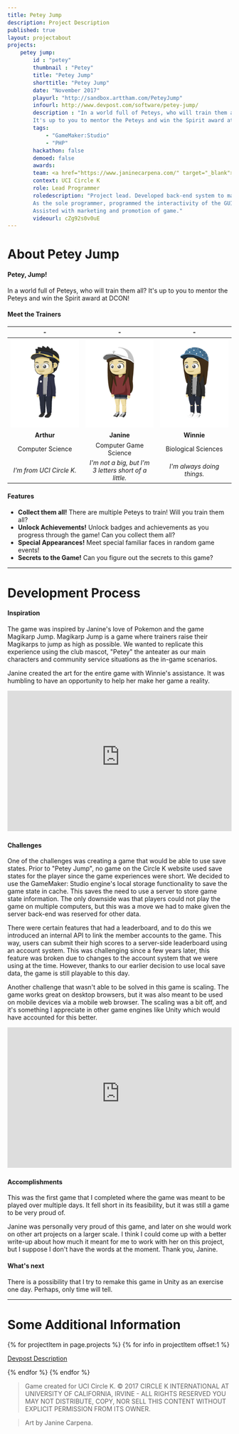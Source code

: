 ```yaml
---
title: Petey Jump
description: Project Description
published: true
layout: projectabout
projects:
    petey jump:
        id : "petey"
        thumbnail : "Petey"
        title: "Petey Jump"
        shorttitle: "Petey Jump"
        date: "November 2017"
        playurl: "http://sandbox.arttham.com/PeteyJump"
        infourl: http://www.devpost.com/software/petey-jump/
        description : "In a world full of Peteys, who will train them all?
        It's up to you to mentor the Peteys and win the Spirit award at DCON!"
        tags:
            - "GameMaker:Studio"
            - "PHP"
        hackathon: false
        demoed: false
        awards:
        team: <a href="https://www.janinecarpena.com/" target="_blank">Janine Carpena</a>, <a href="https://www.linkedin.com/in/winnie-lam-138118164/">Winnie Lam</a>
        context: UCI Circle K
        role: Lead Programmer
        roledescription: "Project lead. Developed back-end system to manage save states and leveling system.
        As the sole programmer, programmed the interactivity of the GUI as designed by the two artists on the team.
        Assisted with marketing and promotion of game."
        videourl: cZg92s0v0uE
---
```


# About Petey Jump

#### Petey, Jump!
In a world full of Peteys, who will train them all? It's up to you to mentor the Peteys and win the Spirit award at DCON!

#### Meet the Trainers

| - | - | - |
|:---:|:---:|:---:|
| ![PeteyArthur](/img/peteyArthur.png) | ![PeteyJanine](/img/peteyJanine.png) | ![PeteyArthur](/img/peteyWinnie.png) | 
| **Arthur** | **Janine** | **Winnie** |
| Computer Science | Computer Game Science | Biological Sciences |
| *I'm from UCI Circle K.* | *I'm not a big, but I'm<br>3 letters short of a little.* | *I'm always doing things.* |

#### Features
- **Collect them all!** There are multiple Peteys to train! Will you train them all?
- **Unlock Achievements!** Unlock badges and achievements as you progress through the game! Can you collect them all?
- **Special Appearances!** Meet special familiar faces in random game events!
- **Secrets to the Game!** Can you figure out the secrets to this game?

---
# Development Process

#### Inspiration
The game was inspired by Janine's love of Pokemon and the game Magikarp Jump. Magikarp Jump is a game where trainers
raise their Magikarps to jump as high as possible. We wanted to replicate this experience using the club mascot, 
"Petey" the anteater as our main characters and community service situations as the in-game scenarios.

Janine created the art for the entire game with Winnie's assistance. It was humbling to have an opportunity to help 
her make her game a reality.

<iframe width="100%" height="315" src="https://www.youtube-nocookie.com/embed/1tId62YbfCw" title="YouTube video player"
 frameborder="0" allow="accelerometer; autoplay; clipboard-write; encrypted-media; gyroscope; picture-in-picture" allowfullscreen></iframe>

#### Challenges
One of the challenges was creating a game that would be able to use save states. Prior to "Petey Jump", no game on the
Circle K website used save states for the player since the game experiences were short. We decided to use the GameMaker: Studio
engine's local storage functionality to save the game state in cache. This saves the need to use a server to store game state
information. The only downside was that players could not play the game on multiple computers, but this was a move we had
to make given the server back-end was reserved for other data. 

There were certain features that had a leaderboard, and to do this we introduced an internal API to link the member accounts 
to the game. This way, users can submit their high scores to a server-side leaderboard using an account system. This was challenging
since a few years later, this feature was broken due to changes to the account system that we were using at the time. However,
thanks to our earlier decision to use local save data, the game is still playable to this day.

Another challenge that wasn't able to be solved in this game is scaling. The game works great on desktop browsers, but it 
was also meant to be used on mobile devices via a mobile web browser. The scaling was a bit off, and it's something I appreciate in
other game engines like Unity which would have accounted for this better.

<iframe width="100%" height="315" src="https://www.youtube-nocookie.com/embed/rV7tJ4qKep8" title="YouTube video player" 
frameborder="0" allow="accelerometer; autoplay; clipboard-write; encrypted-media; gyroscope; picture-in-picture" allowfullscreen></iframe>

#### Accomplishments
This was the first game that I completed where the game was meant to be played over multiple days. It fell short in its
feasibility, but it was still a game to be very proud of. 

Janine was personally very proud of this game, and later on she would work on other art projects on a larger scale. I think
I could come up with a better write-up about how much it meant for me to work with her on this project, but I suppose I 
don't have the words at the moment. Thank you, Janine.

#### What's next
There is a possibility that I try to remake this game in Unity as an exercise one day. Perhaps, only time will tell.

---

# Some Additional Information

{% for projectItem in page.projects %}
{% for info in projectItem offset:1 %}
<p><a href="{{info.infourl}}">Devpost Description</a></p>
{% endfor %}
{% endfor %}



> Game created for UCI Circle K. © 2017 CIRCLE K INTERNATIONAL AT UNIVERSITY OF CALIFORNIA, IRVINE - ALL RIGHTS RESERVED
YOU MAY NOT DISTRIBUTE, COPY, NOR SELL THIS CONTENT WITHOUT EXPLICIT PERMISSION FROM ITS OWNER.

> Art by Janine Carpena.